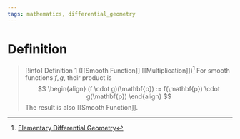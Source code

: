 ```yaml
---
tags: mathematics, differential_geometry
---
```


# Definition

> [!info] Definition 1 ([[Smooth Function]] [[Multiplication]])[^1]
> For smooth functions $f, g$, their product is
> $$
> \begin{align}
> (f \cdot g)(\mathbf{p}) := f(\mathbf{p}) \cdot g(\mathbf{p})
> \end{align}
> $$
> The result is also [[Smooth Function]].

[^1]: [Elementary Differential Geometry](zotero://open-pdf/library/items/F6CCEWIU?page=20)